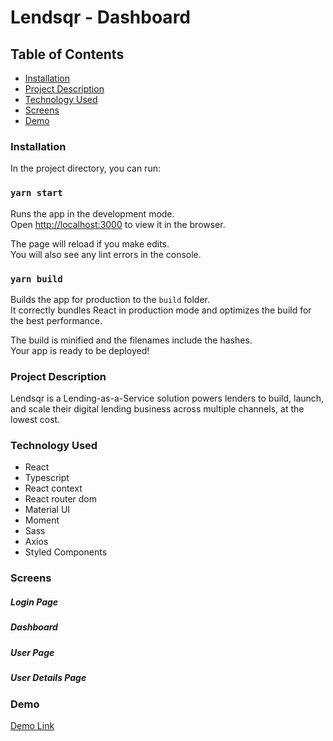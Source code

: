 # Lendsqr - Dashboard

## Table of Contents

- [Installation](#installation)
- [Project Description](#project-description)
- [Technology Used](#technology-used)
- [Screens](#screens)
- [Demo](#demo)

### Installation

In the project directory, you can run:

### `yarn start`

Runs the app in the development mode.\
Open [http://localhost:3000](http://localhost:3000) to view it in the browser.

The page will reload if you make edits.\
You will also see any lint errors in the console.

### `yarn build`

Builds the app for production to the `build` folder.\
It correctly bundles React in production mode and optimizes the build for the best performance.

The build is minified and the filenames include the hashes.\
Your app is ready to be deployed!

### Project Description

Lendsqr is a Lending-as-a-Service solution powers lenders to build, launch, and scale their digital lending business across multiple channels, at the lowest cost.

### Technology Used

- React
- Typescript
- React context
- React router dom
- Material UI
- Moment
- Sass
- Axios
- Styled Components

### Screens

##### Login Page

##### Dashboard

##### User Page

##### User Details Page

### Demo

[Demo Link](https://www.loom.com/share/7dbfd3e5cca948cf8ff47a5a05dae053)
